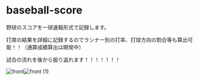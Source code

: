 # baseball-score
<p>野球のスコアを一球速報形式で記録します。</p>
<p>打席の結果を詳細に記録するのでランナー別の打率、打球方向の割合等も算出可能！！（通算成績算出は開発中）<p>
<p>試合の流れを後から振り返れます！！！！！！！</p>

![front](https://user-images.githubusercontent.com/85728967/128603767-0ffa0ec8-89a9-43bf-adeb-5cd8ce21ceb4.png)![front (1)](https://user-images.githubusercontent.com/85728967/128603771-de511091-b514-4464-b77f-85bdbb852d2c.png)
